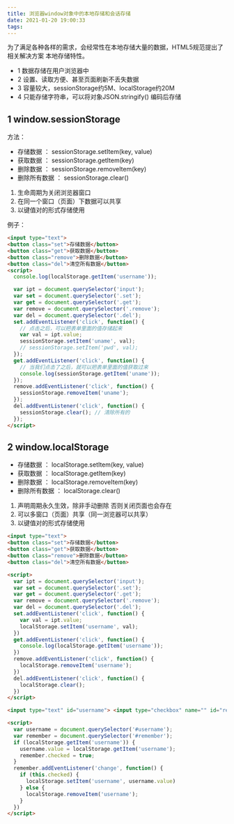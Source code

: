 ```yaml
---
title: 浏览器window对象中的本地存储和会话存储
date: 2021-01-20 19:00:33
tags:
---
```


为了满足各种各样的需求，会经常性在本地存储大量的数据，HTML5规范提出了相关解决方案
本地存储特性。

* 1 数据存储在用户浏览器中
* 2 设置、读取方便、甚至页面刷新不丢失数据
* 3 容量较大，sessionStorage约5M、localStorage约20M
* 4 只能存储字符串，可以将对象JSON.stringify() 编码后存储

## 1 window.sessionStorage

方法：

* 存储数据 ： sessionStorage.setItem(key, value)
* 获取数据 ： sessionStorage.getItem(key)
* 删除数据 ： sessionStorage.removeItem(key)
* 删除所有数据 ： sessionStorage.clear()

1. 生命周期为关闭浏览器窗口
2. 在同一个窗口（页面）下数据可以共享
3. 以键值对的形式存储使用

例子：

```HTML
<input type="text">
<button class="set">存储数据</button>
<button class="get">获取数据</button>
<button class="remove">删除数据</button>
<button class="del">清空所有数据</button>
<script>
  console.log(localStorage.getItem('username'));

  var ipt = document.querySelector('input');
  var set = document.querySelector('.set');
  var get = document.querySelector('.get');
  var remove = document.querySelector('.remove');
  var del = document.querySelector('.del');
  set.addEventListener('click', function() {
    // 点击之后，可以把表单里面的值存储起来
    var val = ipt.value;
    sessionStorage.setItem('uname', val);
    // sessionStorage.setItem('pwd', val);
  });
  get.addEventListener('click', function() {
    // 当我们点击了之后，就可以把表单里面的值获取过来
    console.log(sessionStorage.getItem('uname'));
  });
  remove.addEventListener('click', function() {
    sessionStorage.removeItem('uname');
  });
  del.addEventListener('click', function() {
    sessionStorage.clear(); // 清除所有的
  });
</script>
```

## 2 window.localStorage

* 存储数据 ： localStorage.setItem(key, value)
* 获取数据 ： localStorage.getItem(key)
* 删除数据 ： localStorage.removeItem(key)
* 删除所有数据 ： localStorage.clear()

1. 声明周期永久生效，除非手动删除 否则关闭页面也会存在
2. 可以多窗口（页面）共享（同一浏览器可以共享）
3. 以键值对的形式存储使用

```html
<input type="text">
<button class="set">存储数据</button>
<button class="get">获取数据</button>
<button class="remove">删除数据</button>
<button class="del">清空所有数据</button>

<script>
  var ipt = document.querySelector('input');
  var set = document.querySelector('.set');
  var get = document.querySelector('.get');
  var remove = document.querySelector('.remove');
  var del = document.querySelector('.del');
  set.addEventListener('click', function() {
    var val = ipt.value;
    localStorage.setItem('username', val);
  })
  get.addEventListener('click', function() {
    console.log(localStorage.getItem('username'));
  })
  remove.addEventListener('click', function() {
    localStorage.removeItem('username');
  })
  del.addEventListener('click', function() {
    localStorage.clear();
  })
</script>
```

```html
<input type="text" id="username"> <input type="checkbox" name="" id="remember"> 记住用户名

<script>
  var username = document.querySelector('#username');
  var remember = document.querySelector('#remember');
  if (localStorage.getItem('username')) {
    username.value = localStorage.getItem('username');
    remember.checked = true;
  }
  remember.addEventListener('change', function() {
    if (this.checked) {
      localStorage.setItem('username', username.value)
    } else {
      localStorage.removeItem('username');
    }
  })
</script>
```
